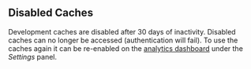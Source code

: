
## Disabled Caches

Development caches are disabled after 30 days of inactivity. Disabled caches
can no longer be accessed (authentication will fail). To use the caches again
it can be re-enabled on the [analytics dashboard](#memcachier-analytics) under the
*Settings* panel.
